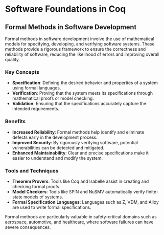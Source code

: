 # Software Foundations in Coq

## Formal Methods in Software Development

Formal methods in software development involve the use of mathematical models for specifying, developing, and verifying software systems. These methods provide a rigorous framework to ensure the correctness and reliability of software, reducing the likelihood of errors and improving overall quality.

### Key Concepts

- **Specification**: Defining the desired behavior and properties of a system using formal languages.
- **Verification**: Proving that the system meets its specifications through mathematical proofs or model checking.
- **Validation**: Ensuring that the specifications accurately capture the intended requirements.

### Benefits

- **Increased Reliability**: Formal methods help identify and eliminate defects early in the development process.
- **Improved Security**: By rigorously verifying software, potential vulnerabilities can be detected and mitigated.
- **Enhanced Maintainability**: Clear and precise specifications make it easier to understand and modify the system.

### Tools and Techniques

- **Theorem Provers**: Tools like Coq and Isabelle assist in creating and checking formal proofs.
- **Model Checkers**: Tools like SPIN and NuSMV automatically verify finite-state models of systems.
- **Formal Specification Languages**: Languages such as Z, VDM, and Alloy are used to write formal specifications.

Formal methods are particularly valuable in safety-critical domains such as aerospace, automotive, and healthcare, where software failures can have severe consequences.
